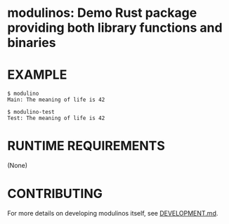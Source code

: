 # modulinos: Demo Rust package providing both library functions and binaries

# EXAMPLE

```console
$ modulino
Main: The meaning of life is 42

$ modulino-test
Test: The meaning of life is 42
```

# RUNTIME REQUIREMENTS

(None)

# CONTRIBUTING

For more details on developing modulinos itself, see [DEVELOPMENT.md](DEVELOPMENT.md).
